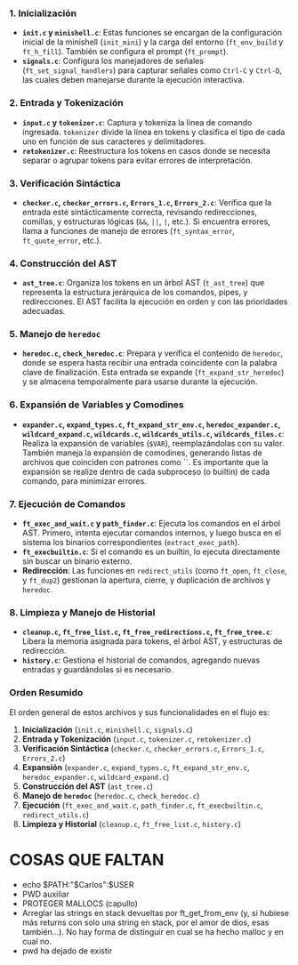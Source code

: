 ### 1. **Inicialización**

- **`init.c` y `minishell.c`**: Estas funciones se encargan de la configuración inicial de la minishell (`init_mini`) y la carga del entorno (`ft_env_build` y `ft_h_fill`). También se configura el prompt (`ft_prompt`).
- **`signals.c`**: Configura los manejadores de señales (`ft_set_signal_handlers`) para capturar señales como `Ctrl-C` y `Ctrl-D`, las cuales deben manejarse durante la ejecución interactiva.

### 2. **Entrada y Tokenización**

- **`input.c` y `tokenizer.c`**: Captura y tokeniza la línea de comando ingresada. `tokenizer` divide la línea en tokens y clasifica el tipo de cada uno en función de sus caracteres y delimitadores.
- **`retokenizer.c`**: Reestructura los tokens en casos donde se necesita separar o agrupar tokens para evitar errores de interpretación.

### 3. **Verificación Sintáctica**

- **`checker.c`, `checker_errors.c`, `Errors_1.c`, `Errors_2.c`**: Verifica que la entrada esté sintácticamente correcta, revisando redirecciones, comillas, y estructuras lógicas (`&&`, `||`, `|`, etc.). Si encuentra errores, llama a funciones de manejo de errores (`ft_syntax_error`, `ft_quote_error`, etc.).

### 4. **Construcción del AST**

- **`ast_tree.c`**: Organiza los tokens en un árbol AST (`t_ast_tree`) que representa la estructura jerárquica de los comandos, pipes, y redirecciones. El AST facilita la ejecución en orden y con las prioridades adecuadas.

### 5. **Manejo de `heredoc`**

- **`heredoc.c`, `check_heredoc.c`**: Prepara y verifica el contenido de `heredoc`, donde se espera hasta recibir una entrada coincidente con la palabra clave de finalización. Esta entrada se expande (`ft_expand_str_heredoc`) y se almacena temporalmente para usarse durante la ejecución.

### 6. **Expansión de Variables y Comodines**

- **`expander.c`, `expand_types.c`, `ft_expand_str_env.c`, `heredoc_expander.c`, `wildcard_expand.c`, `wildcards.c`, `wildcards_utils.c`, `wildcards_files.c`**: Realiza la expansión de variables (`$VAR`), reemplazándolas con su valor. También maneja la expansión de comodines, generando listas de archivos que coinciden con patrones como ``.
Es importante que la expansión se realize dentro de cada subproceso (o builtin) de cada comando, para minimizar errores.

### 7. **Ejecución de Comandos**

- **`ft_exec_and_wait.c` y `path_finder.c`**: Ejecuta los comandos en el árbol AST. Primero, intenta ejecutar comandos internos, y luego busca en el sistema los binarios correspondientes (`extract_exec_path`).
- **`ft_execbuiltin.c`**: Si el comando es un builtin, lo ejecuta directamente sin buscar un binario externo.
- **Redirección**: Las funciones en `redirect_utils` (como `ft_open`, `ft_close`, y `ft_dup2`) gestionan la apertura, cierre, y duplicación de archivos y `heredoc`.

### 8. **Limpieza y Manejo de Historial**

- **`cleanup.c`, `ft_free_list.c`, `ft_free_redirections.c`, `ft_free_tree.c`**: Libera la memoria asignada para tokens, el árbol AST, y estructuras de redirección.
- **`history.c`**: Gestiona el historial de comandos, agregando nuevas entradas y guardándolas si es necesario.

### Orden Resumido

El orden general de estos archivos y sus funcionalidades en el flujo es:

1. **Inicialización** (`init.c`, `minishell.c`, `signals.c`)
2. **Entrada y Tokenización** (`input.c`, `tokenizer.c`, `retokenizer.c`)
3. **Verificación Sintáctica** (`checker.c`, `checker_errors.c`, `Errors_1.c`, `Errors_2.c`)
4. **Expansión** (`expander.c`, `expand_types.c`, `ft_expand_str_env.c`, `heredoc_expander.c`, `wildcard_expand.c`)
5. **Construcción del AST** (`ast_tree.c`)
6. **Manejo de `heredoc`** (`heredoc.c`, `check_heredoc.c`)
7. **Ejecución** (`ft_exec_and_wait.c`, `path_finder.c`, `ft_execbuiltin.c`, `redirect_utils.c`)
8. **Limpieza y Historial** (`cleanup.c`, `ft_free_list.c`, `history.c`)



# COSAS QUE FALTAN 
- echo $PATH:"$Carlos":$USER
- PWD auxiliar
- PROTEGER MALLOCS (capullo)
- Arreglar las strings en stack devueltas por ft_get_from_env (y, si hubiese más returns con solo una string en stack, por el amor de dios, esas también...). No hay forma de distinguir en cual se ha hecho malloc y en cual no.
- pwd ha dejado de existir